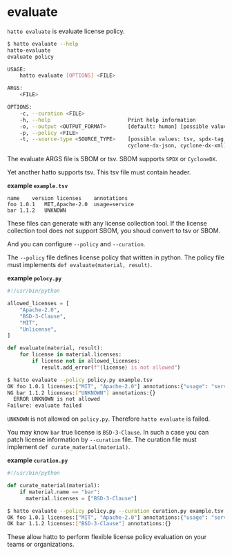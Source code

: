 # evaluate

`hatto evaluate` is evaluate license policy.

```sh
$ hatto evaluate --help
hatto-evaluate
evaluate policy

USAGE:
    hatto evaluate [OPTIONS] <FILE>

ARGS:
    <FILE>

OPTIONS:
    -c, --curation <FILE>
    -h, --help                         Print help information
    -o, --output <OUTPUT_FORMAT>       [default: human] [possible values: human, json]
    -p, --policy <FILE>
    -t, --source-type <SOURCE_TYPE>    [possible values: tsv, spdx-tag, spdx-json, spdx-yaml,
                                       cyclone-dx-json, cyclone-dx-xml]
```

The evaluate ARGS file is SBOM or tsv. SBOM supports `SPDX` or `CycloneDX`.

Yet another hatto supports tsv. This tsv file must contain header.

**example `example.tsv`**

```tsv
name	version	licenses	annotations
foo	1.0.1	MIT,Apache-2.0	usage=service
bar	1.1.2	UNKNOWN	
```

These files can generate with any license collection tool. If the license collection tool does not support SBOM, you shoud convert to tsv or SBOM.

And you can configure `--policy` and `--curation`.

The `--policy` file defines license policy that written in python. The policy file must implements `def evaluate(material, result)`.

**example `polocy.py`**

```python
#!/usr/bin/python

allowed_licenses = [
    "Apache-2.0",
    "BSD-3-Clause",
    "MIT",
    "Unlicense",
]

def evaluate(material, result):
    for license in material.licenses:
        if license not in allowed_licenses:
           result.add_error(f"{license} is not allowed")
```

```sh
$ hatto evaluate --policy policy.py example.tsv
OK foo 1.0.1 licenses:["MIT", "Apache-2.0"] annotations:{"usage": "service"}
NG bar 1.1.2 licenses:["UNKNOWN"] annotations:{}
  ERROR UNKNOWN is not allowed
Failure: evaluate failed
```

`UNKNOWN` is not allowed on `policy.py`. Therefore `hatto evaluate` is failed.

You may know `bar` true license is `BSD-3-Clause`. In such a case you can patch license information by `--curation` file. The curation file must implement `def curate_material(material)`.

**example `curation.py`**

```python
#!/usr/bin/python

def curate_material(material):
    if material.name == "bar":
      material.licenses = ["BSD-3-Clause"]
```

```sh
$ hatto evaluate --policy policy.py --curation curation.py example.tsv
OK foo 1.0.1 licenses:["MIT", "Apache-2.0"] annotations:{"usage": "service"}
OK bar 1.1.2 licenses:["BSD-3-Clause"] annotations:{}
```

These allow hatto to perform flexible license policy evaluation on your teams or organizations.
